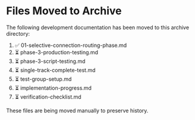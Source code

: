 # Files Moved to Archive

The following development documentation has been moved to this archive directory:

1. ✅ 01-selective-connection-routing-phase.md
2. ⏳ phase-3-production-testing.md
3. ⏳ phase-3-script-testing.md
4. ⏳ single-track-complete-test.md
5. ⏳ test-group-setup.md
6. ⏳ implementation-progress.md
7. ⏳ verification-checklist.md

These files are being moved manually to preserve history.